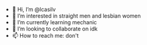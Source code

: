 - 👋 Hi, I’m @lcasilv
- 👀 I’m interested in straight men and lesbian women
- 🌱 I’m currently learning mechanic
- 💞️ I’m looking to collaborate on idk
- 📫 How to reach me: don't

<!---
lcasilv/lcasilv is a ✨ special ✨ repository because its `README.md` (this file) appears on your GitHub profile.
You can click the Preview link to take a look at your changes.
--->
